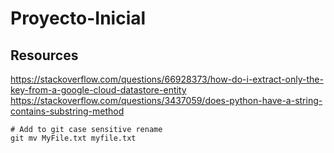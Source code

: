 # Proyecto-Inicial

## Resources
https://stackoverflow.com/questions/66928373/how-do-i-extract-only-the-key-from-a-google-cloud-datastore-entity  
https://stackoverflow.com/questions/3437059/does-python-have-a-string-contains-substring-method  



```console
# Add to git case sensitive rename
git mv MyFile.txt myfile.txt
```
